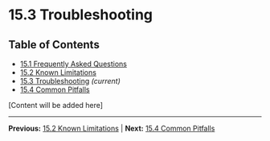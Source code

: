 # 15.3 Troubleshooting

## Table of Contents
- [15.1 Frequently Asked Questions](./15.1-frequently-asked-questions.md)
- [15.2 Known Limitations](./15.2-known-limitations.md)
- [15.3 Troubleshooting](./15.3-troubleshooting.md) *(current)*
- [15.4 Common Pitfalls](./15.4-common-pitfalls.md)

[Content will be added here]

---

**Previous:** [15.2 Known Limitations](./15.2-known-limitations.md) | **Next:** [15.4 Common Pitfalls](./15.4-common-pitfalls.md)
